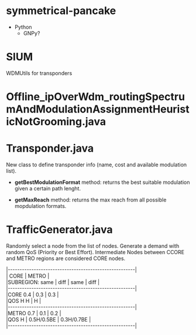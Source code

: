 # symmetrical-pancake
* Python
  - GNPy?

# SIUM
WDMUtils for transponders


# Offline\_ipOverWdm\_routingSpectrumAndModulationAssignmentHeuristicNotGrooming.java

# Transponder.java

New class to define transponder info (name, cost and available modulation list).

* **getBestModulationFormat** method: returns the best suitable modulation given a certain path lenght.

* **getMaxReach** method: returns the max reach from all possible mopdulation formats.

# TrafficGenerator.java

Randomly select a node from the list of nodes. Generate a demand with random QoS (Priority or Best Effort). Intermediate Nodes between CCORE and METRO regions are considered CORE nodes.


|------------------------------------------------------|  
|                CORE     |       METRO                |  
|SUBREGION: same | diff   |  same  |  diff             |  
|------------------------------------------------------|  
|CORE       0.4  |  0.3   |      0.3                   |  
|QOS         H       H    |       H                    |  
|------------------------------------------------------|  
|METRO           0.7      |  0.1         |  0.2        |  
|QOS             H        | 0.5H/0.5BE   | 0.3H/0.7BE  |  
|------------------------------------------------------|  
